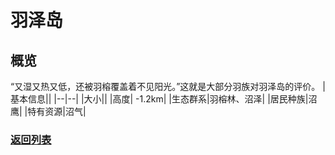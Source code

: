 # 羽泽岛
## 概览
“又湿又热又低，还被羽榕覆盖着不见阳光。”这就是大部分羽族对羽泽岛的评价。
|基本信息||
|--|--|
|大小||
|高度| -1.2km|
|生态群系|羽榕林、沼泽|
|居民种族|沼鹰|
|特有资源|沼气|

### [返回列表](../global.md#岛屿列表)
